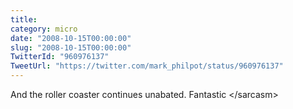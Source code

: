 ```yaml
---
title: 
category: micro
date: "2008-10-15T00:00:00"
slug: "2008-10-15T00:00:00"
TwitterId: "960976137"
TweetUrl: "https://twitter.com/mark_philpot/status/960976137"
---
```


And the roller coaster continues unabated. Fantastic &lt;/sarcasm&gt;
